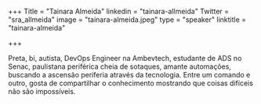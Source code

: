 +++
Title = "Tainara Almeida"
linkedin = "tainara-allmeida" 
Twitter = "sra_allmeida"
image = "tainara-almeida.jpeg"
type = "speaker"
linktitle = "tainara-almeida"

+++

Preta, bi, autista, DevOps Engineer na Ambevtech, estudante de ADS no Senac, paulistana periférica cheia de sotaques, amante automações, buscando a ascensão periferia através da tecnologia. Entre um comando e outro, gosta de compartilhar o conhecimento mostrando que coisas difíceis não são impossíveis.
